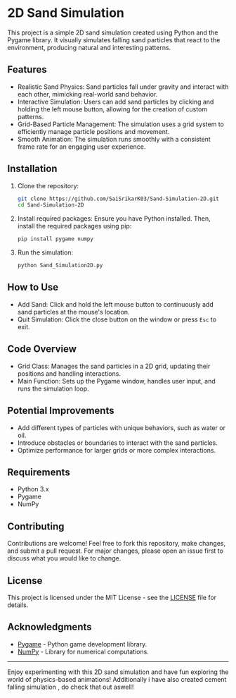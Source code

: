 # 2D Sand Simulation

This project is a simple 2D sand simulation created using Python and the Pygame library. It visually simulates falling sand particles that react to the environment, producing natural and interesting patterns.

## Features

- Realistic Sand Physics: Sand particles fall under gravity and interact with each other, mimicking real-world sand behavior.
- Interactive Simulation: Users can add sand particles by clicking and holding the left mouse button, allowing for the creation of custom patterns.
- Grid-Based Particle Management: The simulation uses a grid system to efficiently manage particle positions and movement.
- Smooth Animation: The simulation runs smoothly with a consistent frame rate for an engaging user experience.

## Installation

1. Clone the repository:
    ```bash
    git clone https://github.com/SaiSrikarK03/Sand-Simulation-2D.git
    cd Sand-Simulation-2D
    ```

2. Install required packages:
    Ensure you have Python installed. Then, install the required packages using pip:
    ```bash
    pip install pygame numpy
    ```

3. Run the simulation:
    ```bash
    python Sand_Simulation2D.py
    ```

## How to Use

- Add Sand: Click and hold the left mouse button to continuously add sand particles at the mouse's location.
- Quit Simulation: Click the close button on the window or press `Esc` to exit.

## Code Overview

- Grid Class: Manages the sand particles in a 2D grid, updating their positions and handling interactions.
- Main Function: Sets up the Pygame window, handles user input, and runs the simulation loop.

## Potential Improvements

- Add different types of particles with unique behaviors, such as water or oil.
- Introduce obstacles or boundaries to interact with the sand particles.
- Optimize performance for larger grids or more complex interactions.

## Requirements

- Python 3.x
- Pygame
- NumPy

## Contributing

Contributions are welcome! Feel free to fork this repository, make changes, and submit a pull request. For major changes, please open an issue first to discuss what you would like to change.

## License

This project is licensed under the MIT License - see the [LICENSE](LICENSE) file for details.

## Acknowledgments

- [Pygame](https://www.pygame.org/) - Python game development library.
- [NumPy](https://numpy.org/) - Library for numerical computations.

---

Enjoy experimenting with this 2D sand simulation and have fun exploring the world of physics-based animations!
Additionally i have also created cement falling simulation , do check that out aswell!
